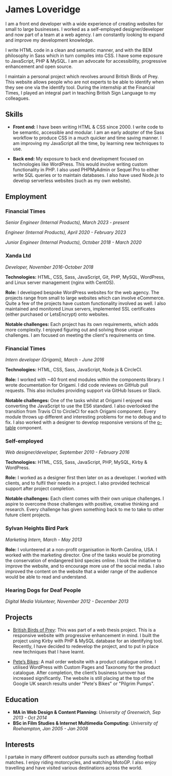 # James Loveridge

I am a front end developer with a wide experience of creating websites for small to large businesses. I worked as a self-employed designer/developer and now part of a team at a web agency. I am constantly looking to expand and improve my development knowledge.

I write HTML code in a clean and semantic manner, and with the BEM philosophy in Sass which in turn compiles into CSS. I have some exposure to JavaScript, PHP & MySQL. I am an advocate for accessibility, progressive enhancement and open source.

I maintain a personal project which revolves around British Birds of Prey. This website allows people who are not experts to be able to identify when they see one via the identify tool. During the internship at the Financial Times, I played an integral part in teaching British Sign Language to my colleagues.


## Skills

- **Front end:**  I have been writing HTML & CSS since 2000. I write code to be semantic, accessible and modular. I am an early adopter of the Sass workflow to produce CSS in a much quicker and time saving manner. I am improving my JavaScript all the time, by learning new techniques to use.

- **Back end:** My exposure to back end development focused on technologies like WordPress. This would involve writing custom functionality in PHP. I also used PHPMyAdmin or Sequel Pro to either write SQL queries or to maintain databases. I also have used Node.js to develop serverless websites (such as my own website).

## Employment

### Financial Times
_Senior Engineer (Internal Products), March 2023 - present_

_Engineer (Internal Products), April 2020 - February 2023_

_Junior Engineer (Internal Products), October 2018 - March 2020_

### Xanda Ltd
_Developer, November 2016-October 2018_

**Technologies:** HTML, CSS, Sass, JavaScript, Git, PHP, MySQL, WordPress, and Linux server management (nginx with CentOS).

**Role:** I developed bespoke WordPress websites for the web agency. The projects range from small to large websites which can involve eCommerce. Quite a few of the projects have custom functionality involved as well. I also maintained and monitored Linux servers, implemented SSL certificates (either purchased or LetsEncrypt) onto websites.

**Notable challenges:** Each project has its own requirements, which adds more complexity. I enjoyed figuring out and solving those unique challenges. I am focused on meeting the client's requirements on time.

### Financial Times
_Intern developer (Origami), March - June 2016_

**Technologies:** HTML, CSS, Sass, JavaScript, Node.js & CircleCI.

**Role:** I worked with ~40 front end modules within the components library. I wrote documentation for Origami. I did code reviews on GitHub pull requests. This also includes providing support via GitHub Issues or Slack.

**Notable challenges:** One of the tasks whilst at Origami I enjoyed was converting the JavaScript to use the ES6 standard. I also overlooked the transition from Travis CI to CircleCI for each Origami component. Every module throws up different and interesting problems for me to debug and to fix. I also worked with a designer to develop responsive versions of the [o-table](https://github.com/Financial-Times/o-table/releases/tag/v5.0.0) component.


### Self-employed
_Web designer/developer, September 2010 - February 2016_

**Technologies:** HTML, CSS, Sass, JavaScript, PHP, MySQL, Kirby & WordPress.

**Role:**  I worked as a designer first then later on as a developer. I worked with clients, and to fulfil their needs in a project. I also provided technical support after project completion.

**Notable challenges:** Each client comes with their own unique challenges. I aspire to overcome those challenges with positive, creative thinking and research. Every challenge has given something back to me to take to other future client projects.

### Sylvan Heights Bird Park
_Marketing Intern, March - May 2013_

**Role:** I volunteered at a non-profit organisation in North Carolina, USA. I worked with the marketing director. One of the tasks would be promoting the conservation of endangered bird species online. I took the initiative to improve the website, and to encourage more use of the social media. I also improved the content on the website that a wider range of the audience would be able to read and understand.

### Hearing Dogs for Deaf People
_Digital Media Volunteer, November 2012 - December 2013_

## Projects

- [British Birds of Prey](http://www.britishbirdsofprey.info): This was part of a web thesis project. This is a responsive website with progressive enhancement in mind. I built the project using Kirby with PHP & MySQL database for an identifying tool. Recently, I have decided to redevelop the project, and to put in place new techniques that I have learnt.

- [Pete’s Bikes](http://www.petesbikes.co.uk): A mail order website with a product catalogue online. I utilised WordPress with Custom Pages and Taxonomy for the product catalogue. After completion, the client’s business turnover has increased significantly. The website is still placing at the top of the Google UK search results under "Pete's Bikes" or "Pilgrim Pumps".

## Education

- **MA in Web Design & Content Planning:**
	_University of Greenwich, Sep 2013 - Oct 2014_
- **BSc in Film Studies & Internet Multimedia Computing:**
	_University of Roehampton, Jan 2005 - Jan 2008_

## Interests

I partake in many different outdoor pursuits such as attending football matches. I enjoy riding motorcycles, and watching MotoGP. I also enjoy travelling and have visited various destinations across the world.
